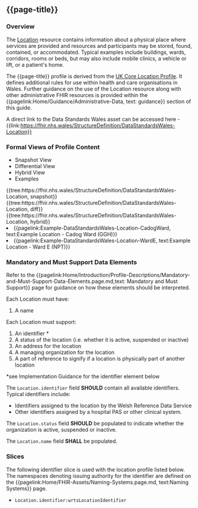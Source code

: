 <div class="warning"><span class="ImplementWarn"></span></div>

## {{page-title}}

### Overview
The [Location](https://www.hl7.org/fhir/r4/location.html) resource contains information about a physical place where services are provided and resources and participants may be stored, found, contained, or accommodated. Typical examples include buildings, wards, corridors, rooms or beds, but may also include mobile clinics, a vehicle or lift, or a patient's home. 

The {{page-title}} profile is derived from the [UK Core Location Profile](https://simplifier.net/guide/uk-core-implementation-guide-stu2/Home/ProfilesandExtensions/Profile-UKCore-Location?version=2.0.1). It defines additional rules for use within health and care organisations in Wales. Further guidance on the use of the Location resource along with other administrative FHIR resources is provided within the {{pagelink:Home/Guidance/Administrative-Data, text: guidance}} section of this guide.

A direct link to the Data Standards Wales asset can be accessed here - {{link:https://fhir.nhs.wales/StructureDefinition/DataStandardsWales-Location}}

### Formal Views of Profile Content
<div class="tab-wrap">
  <ul class="tab-head">
    <li class="tablink tab-active" onclick="openCity(this,'tabsnap')" data-target="tabsnap">
      Snapshot View
    </li>
    <li class="tablink" onclick="openCity(this,'tabdiff')" data-target="tabdiff">
      Differential View
    </li>
    <li class="tablink" onclick="openCity(this,'tabhybrid')" data-target="tabhybrid">
      Hybrid View
    </li>
    <li class="tablink" onclick="openCity(this,'tabeg')" data-target="tabeg">
      Examples
    </li>    
  </ul>
  <div class="tab-main">
    <div id="tabsnap" class="tabcontent active">      
      {{tree:https://fhir.nhs.wales/StructureDefinition/DataStandardsWales-Location, snapshot}}
    </div>
    <div id="tabdiff" class="tabcontent">
      {{tree:https://fhir.nhs.wales/StructureDefinition/DataStandardsWales-Location, diff}}
  </div>
    <div id="tabhybrid" class="tabcontent">
      {{tree:https://fhir.nhs.wales/StructureDefinition/DataStandardsWales-Location, hybrid}}
  </div>
  <div id="tabeg" class="tabcontent">
    <list>
      <li>{{pagelink:Example-DataStandardsWales-Location-CadogWard, text:Example Location - Cadog Ward (GGH)}}</li>
      <li>{{pagelink:Example-DataStandardsWales-Location-WardE, text:Example Location - Ward E (NPT)}}</li>
    </list>
  </div>    
</div>

### Mandatory and Must Support Data Elements
Refer to the {{pagelink:Home/Introduction/Profile-Descriptions/Mandatory-and-Must-Support-Data-Elements.page.md,text: Mandatory and Must Support}} page for guidance on how these elements should be interpreted.
 
Each Location must have:
1. A name

Each Location must support:
1. An identifier *
2. A status of the location (i.e. whether it is active, suspended or inactive)
3. An address for the location
4. A managing organization for the location
5. A part of reference to signify if a location is physically part of another location

*see Implementation Guidance for the identifier element below


The `Location.identifier` field **SHOULD** contain all available identifiers. Typical identifiers include:
  * Identifiers assigned to the location by the Welsh Reference Data Service
  * Other identifiers assigned by a hospital PAS or other clinical system.

The `Location.status` field **SHOULD** be populated to indicate whether the organization is active, suspended or inactive.

The `Location.name` field **SHALL** be populated.

### Slices
The following identifier slice is used with the location profile listed below. The namespaces denoting issuing authority for the identifier are defined on the {{pagelink:Home/FHIR-Assets/Naming-Systems.page.md, text:Naming Systems}} page.
 
* `Location.identifier:wrtsLocationIdentifier` 


